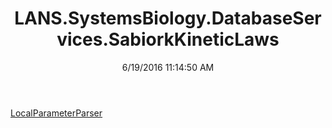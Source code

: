 ﻿---
title: LANS.SystemsBiology.DatabaseServices.SabiorkKineticLaws
date: 6/19/2016 11:14:50 AM
---

[LocalParameterParser](T-LANS.SystemsBiology.DatabaseServices.SabiorkKineticLaws.LocalParameterParser.html)
